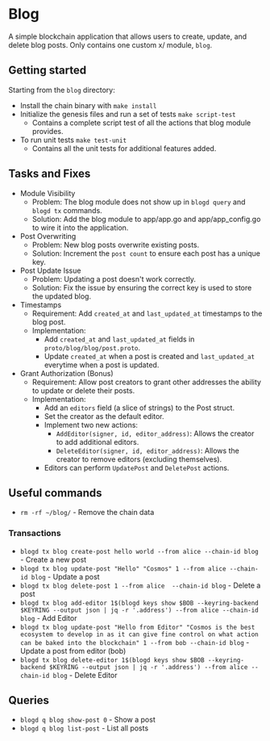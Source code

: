 # Blog

A simple blockchain application that allows users to create, update, and delete blog posts. Only contains one custom x/ module, `blog`.

## Getting started

Starting from the `blog` directory:

- Install the chain binary with `make install`
- Initialize the genesis files and run a set of tests `make script-test` 
   - Contains a complete script test of all the actions that blog module provides.
- To run unit tests `make test-unit`
  - Contains all the unit tests for additional features added.

## Tasks and Fixes

- Module Visibility 
  - Problem: The blog module does not show up in `blogd query` and `blogd tx` commands. 
  - Solution: Add the blog module to app/app.go and app/app_config.go to wire it into the application. 
- Post Overwriting 
  - Problem: New blog posts overwrite existing posts. 
  - Solution: Increment the `post count` to ensure each post has a unique key.
- Post Update Issue
  - Problem: Updating a post doesn't work correctly. 
  - Solution: Fix the issue by ensuring the correct key is used to store the updated blog.
- Timestamps 
  - Requirement: Add `created_at` and `last_updated_at` timestamps to the blog post. 
  - Implementation:
    - Add `created_at` and `last_updated_at` fields in `proto/blog/blog/post.proto`. 
    - Update `created_at` when a post is created and `last_updated_at` everytime when a post is updated.
- Grant Authorization (Bonus)
  - Requirement: Allow post creators to grant other addresses the ability to update or delete their posts. 
  - Implementation:
    - Add an `editors` field (a slice of strings) to the Post struct.
    - Set the creator as the default editor.
    - Implement two new actions:
      - `AddEditor(signer, id, editor_address)`: Allows the creator to add additional editors.
      - `DeleteEditor(signer, id, editor_address)`: Allows the creator to remove editors (excluding themselves).
    - Editors can perform `UpdatePost` and `DeletePost` actions.

## Useful commands

- `rm -rf ~/blog/` - Remove the chain data

### Transactions

- `blogd tx blog create-post hello world --from alice --chain-id blog` - Create a new post
- `blogd tx blog update-post "Hello" "Cosmos" 1 --from alice --chain-id blog` - Update a post
- `blogd tx blog delete-post 1 --from alice  --chain-id blog` - Delete a post
- `blogd tx blog add-editor 1$(blogd keys show $BOB --keyring-backend $KEYRING --output json | jq -r '.address') --from alice --chain-id blog` - Add Editor
- `blogd tx blog update-post "Hello from Editor" "Cosmos is the best ecosystem to develop in as it can give fine control on what action can be baked into the blockchain" 1 --from bob --chain-id blog` - Update a post from editor (bob)
- `blogd tx blog delete-editor 1$(blogd keys show $BOB --keyring-backend $KEYRING --output json | jq -r '.address') --from alice --chain-id blog` - Delete Editor

## Queries

- `blogd q blog show-post 0` - Show a post
- `blogd q blog list-post` - List all posts
